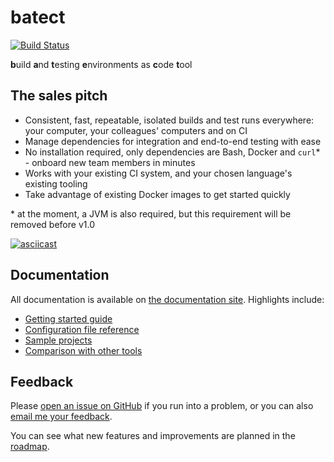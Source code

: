 # batect
[![Build Status](https://travis-ci.org/charleskorn/batect.svg?branch=master)](https://travis-ci.org/charleskorn/batect)

**b**uild **a**nd **t**esting **e**nvironments as **c**ode **t**ool

## The sales pitch

* Consistent, fast, repeatable, isolated builds and test runs everywhere: your computer, your colleagues' computers and on CI
* Manage dependencies for integration and end-to-end testing with ease
* No installation required, only dependencies are Bash, Docker and `curl`* - onboard new team members in minutes
* Works with your existing CI system, and your chosen language's existing tooling
* Take advantage of existing Docker images to get started quickly

\* at the moment, a JVM is also required, but this requirement will be removed before v1.0

[![asciicast](https://asciinema.org/a/IUh0F8WS0M0NTTKhpY1DdiRr0.png)](https://asciinema.org/a/IUh0F8WS0M0NTTKhpY1DdiRr0)

## Documentation

All documentation is available on [the documentation site](https://batect.charleskorn.com). Highlights include:

* [Getting started guide](https://batect.charleskorn.com/GettingStarted.html)
* [Configuration file reference](https://batect.charleskorn.com/config/Overview.html)
* [Sample projects](https://batect.charleskorn.com/SampleProjects.html)
* [Comparison with other tools](https://batect.charleskorn.com/Comparison.html)

## Feedback

Please [open an issue on GitHub](https://github.com/charleskorn/batect/issues/new) if you run into a problem, or you can also
[email me your feedback](mailto:me@charleskorn.com).

You can see what new features and improvements are planned in the [roadmap](ROADMAP.md).
